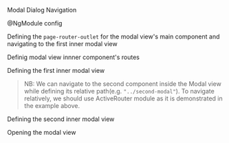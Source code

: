 Modal Dialog Navigation

@NgModule config
<snippet id='ngmodule-config'/>

Defining the `page-router-outlet` for the modal view's main component and navigating to the first inner modal view

<snippet id='main-modal-view'/>
<snippet id='main-modal-view-code'/>

Definig modal view innner component's routes

<snippet id='modal-view-routes'/>

Defining the first inner modal view

<snippet id='first-modal-view'/>
<snippet id='first-modal-view-code'/>

> NB: We can navigate to the second component inside the Modal view while defining its relative path(e.g. `"../second-modal"`). To navigate relatively, we should use ActiveRouter module as it is demonstrated in the example above. 

Defining the second inner modal view

<snippet id='second-modal-view'/>
<snippet id='second-modal-view-code'/>

Opening the modal view

<snippet id='opening-modal-view'/>